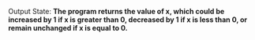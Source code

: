 Output State: **The program returns the value of x, which could be increased by 1 if x is greater than 0, decreased by 1 if x is less than 0, or remain unchanged if x is equal to 0.**